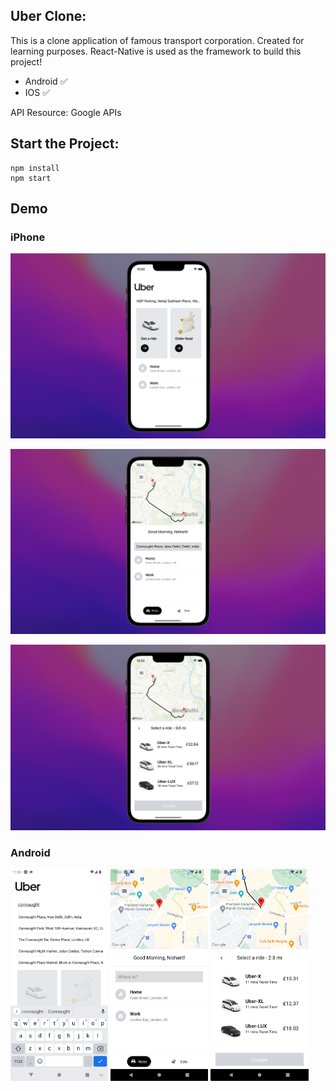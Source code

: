 ## Uber Clone:

This is a clone application of famous transport corporation. Created for learning purposes. React-Native is used as the framework to build this project!

- Android ✅
- IOS ✅

API Resource: Google APIs

## Start the Project:
    
    npm install
    npm start

## Demo

### iPhone

![screen1](https://github.com/nishant-ai/Uber-Clone/blob/main/doc-assets/01.png?raw=true)

![screen2](https://github.com/nishant-ai/Uber-Clone/blob/main/doc-assets/02.png?raw=true)

![screen3](https://github.com/nishant-ai/Uber-Clone/blob/main/doc-assets/03.png?raw=true)

### Android

<span>
<img src="https://github.com/nishant-ai/Uber-Clone/blob/main/doc-assets/06.png?raw=true" alt="doc-img" width="31%" height="auto" />
<img src="https://github.com/nishant-ai/Uber-Clone/blob/main/doc-assets/05.png?raw=true" alt="doc-img" width="31%" height="auto" />
<img src="https://github.com/nishant-ai/Uber-Clone/blob/main/doc-assets/04.png?raw=true" alt="doc-img" width="31%" height="auto" />
</span>
